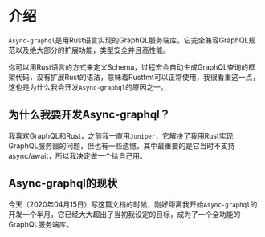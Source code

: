 # 介绍

`Async-graphql`是用Rust语言实现的GraphQL服务端库。它完全兼容GraphQL规范以及绝大部分的扩展功能，类型安全并且高性能。

你可以用Rust语言的方式来定义Schema，过程宏会自动生成GraphQL查询的框架代码，没有扩展Rust的语法，意味着Rustfmt可以正常使用，我很看重这一点，这也是为什么我会开发`Async-graphql`的原因之一。

## 为什么我要开发Async-graphql？

我喜欢GraphQL和Rust，之前我一直用`Juniper`，它解决了我用Rust实现GraphQL服务器的问题，但也有一些遗憾，其中最重要的是它当时不支持async/await，所以我决定做一个给自己用。

## Async-graphql的现状

今天（2020年04月15日）写这篇文档的时候，刚好距离我开始`Async-graphql`的开发一个半月，它已经大大超出了当初我设定的目标，成为了一个全功能的GraphQL服务端库。